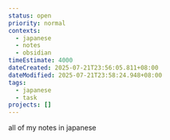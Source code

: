 ```yaml
---
status: open
priority: normal
contexts:
  - japanese
  - notes
  - obsidian
timeEstimate: 4000
dateCreated: 2025-07-21T23:56:05.811+08:00
dateModified: 2025-07-21T23:58:24.948+08:00
tags:
  - japanese
  - task
projects: []
---
```


all of my notes in japanese

